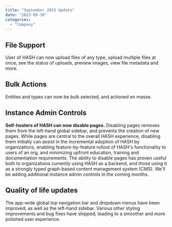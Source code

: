 ```yaml
---
title: "September 2023 Update"
date: "2023-09-30"
categories: 
  - "Company"
---
```


## File Support

User of HASH can now upload files of any type, upload multiple files at once, see the status of uploads, preview images, view file metadata and more.

## Bulk Actions

Entities and types can now be bulk selected, and actioned en masse.

## Instance Admin Controls

**Self-hosters of HASH can now disable pages.** Disabling pages removes them from the left-hand global sidebar, and prevents the creation of new pages. While pages are central to the overall HASH experience, disabling them initially can assist in the incremental adoption of HASH by organizations, enabling feature-by-feature rollout of HASH's functionality to users of an org, and minimizing upfront education, training and documentation requirements. The ability to disable pages has proven useful both to organizations currently using HASH as a backend, and those using it as a strongly typed graph-based content management system (CMS). We'll be adding additional instance admin controls in the coming months.

## Quality of life updates

The app-wide global top navigation bar and dropdown menus have been improved, as well as the left-hand sidebar. Various other styling improvements and bug fixes have shipped, leading to a smoother and more polished user experience.
